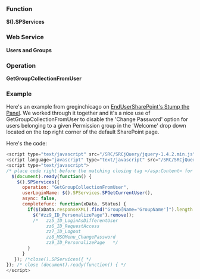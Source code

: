 ### Function

**$().SPServices**

### Web Service

**Users and Groups**

### Operation

**GetGroupCollectionFromUser**

### Example

Here's an example from greginchicago on [EndUserSharePoint's Stump the Panel](http://www.endusersharepoint.com/STP/viewtopic.php?f=7&t=983&start=0). We worked through it together and it's a nice use of GetGroupCollectionFromUser to disable the 'Change Password' option for users belonging to a given Permission group in the 'Welcome' drop down located on the top right corner of the default SharePoint page.

Here's the code:

```javascript
<script type="text/javascript" src="/SRC/SRCjQuery/jquery-1.4.2.min.js"></script>
<script language="javascript" type="text/javascript" src="/SRC/SRCjQuery/jquery.SPServices-0.5.4.min.js"></script>
<script type="text/javascript">
/* place code right before the matching closing tag </asp:Content> for <asp:Content ContentPlaceHolderId="PlaceHolderMain" runat="server">*/
  $(document).ready(function() {
    $().SPServices({
      operation: "GetGroupCollectionFromUser",
      userLoginName: $().SPServices.SPGetCurrentUser(),
      async: false,
      completefunc: function(xData, Status) {
        if($(xData.responseXML).find("Group[Name='GroupName']").length == 1) {
          $("#zz9_ID_PersonalizePage").remove();
          /*   zz5_ID_LoginAsDifferentUser
               zz6_ID_RequestAccess
               zz7_ID_Logout
               zz8_MSOMenu_ChangePassword
               zz9_ID_PersonalizePage   */
        }
      }
   }); /*close().SPServices({ */
}); /* close (document).ready(function() { */
</script>
```
